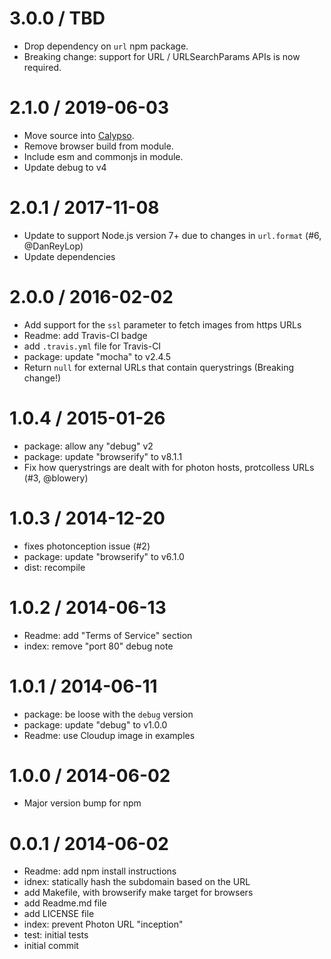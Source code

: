 # 3.0.0 / TBD

- Drop dependency on `url` npm package.
- Breaking change: support for URL / URLSearchParams APIs is now required.

# 2.1.0 / 2019-06-03

- Move source into [Calypso](https://github.com/Automattic/wp-calypso).
- Remove browser build from module.
- Include esm and commonjs in module.
- Update debug to v4

# 2.0.1 / 2017-11-08

- Update to support Node.js version 7+ due to changes in `url.format` (#6, @DanReyLop)
- Update dependencies

# 2.0.0 / 2016-02-02

- Add support for the `ssl` parameter to fetch images from https URLs
- Readme: add Travis-CI badge
- add `.travis.yml` file for Travis-CI
- package: update "mocha" to v2.4.5
- Return `null` for external URLs that contain querystrings (Breaking change!)

# 1.0.4 / 2015-01-26

- package: allow any "debug" v2
- package: update "browserify" to v8.1.1
- Fix how querystrings are dealt with for photon hosts, protcolless URLs (#3, @blowery)

# 1.0.3 / 2014-12-20

- fixes photonception issue (#2)
- package: update "browserify" to v6.1.0
- dist: recompile

# 1.0.2 / 2014-06-13

- Readme: add "Terms of Service" section
- index: remove "port 80" debug note

# 1.0.1 / 2014-06-11

- package: be loose with the `debug` version
- package: update "debug" to v1.0.0
- Readme: use Cloudup image in examples

# 1.0.0 / 2014-06-02

- Major version bump for npm

# 0.0.1 / 2014-06-02

- Readme: add npm install instructions
- idnex: statically hash the subdomain based on the URL
- add Makefile, with browserify make target for browsers
- add Readme.md file
- add LICENSE file
- index: prevent Photon URL "inception"
- test: initial tests
- initial commit
